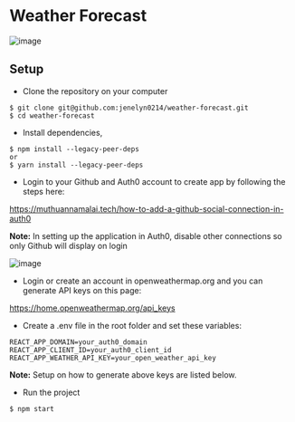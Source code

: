 # Weather Forecast
![image](https://user-images.githubusercontent.com/62682071/196465525-50ad6c6a-7ab0-44bb-889a-17fcee7675a2.png)

## Setup

- Clone the repository on your computer
```
$ git clone git@github.com:jenelyn0214/weather-forecast.git
$ cd weather-forecast
```

- Install dependencies,
```
$ npm install --legacy-peer-deps
or 
$ yarn install --legacy-peer-deps
```

- Login to your Github and Auth0 account to create app by following the steps here: 

https://muthuannamalai.tech/how-to-add-a-github-social-connection-in-auth0

**Note:** In setting up the application in Auth0, disable other connections so only Github will display on login

![image](https://user-images.githubusercontent.com/62682071/196473388-c588c810-7cd1-45fd-b7c6-9f203a1eb73d.png)

- Login or create an account in openweathermap.org and you can generate API keys on this page:

https://home.openweathermap.org/api_keys

- Create a .env file in the root folder and set these variables: 
```
REACT_APP_DOMAIN=your_auth0_domain
REACT_APP_CLIENT_ID=your_auth0_client_id
REACT_APP_WEATHER_API_KEY=your_open_weather_api_key
```
**Note:** Setup on how to generate above keys are listed below.

- Run the project
```
$ npm start
```
